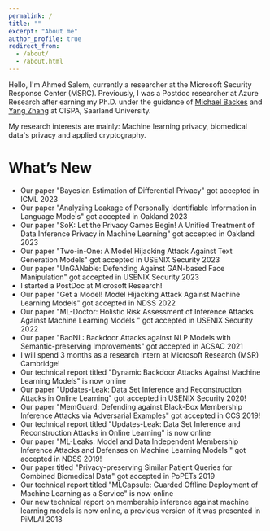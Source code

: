 ```yaml
---
permalink: /
title: ""
excerpt: "About me"
author_profile: true
redirect_from: 
  - /about/
  - /about.html
---
```


Hello, I'm Ahmed Salem, currently a researcher at the Microsoft Security Response Center (MSRC). Previously, I was a Postdoc researcher at Azure Research after earning my Ph.D. under the guidance of [Michael Backes](https://cispa.de/en/about/director-page) and [Yang Zhang](https://yangzhangalmo.github.io/) at CISPA, Saarland University.

My research interests are mainly: Machine learning privacy, biomedical data's privacy and applied cryptography. 

<h1>What’s New</h1>
<ul>
  <li>Our paper "Bayesian Estimation of Differential Privacy" got accepted in ICML 2023</li>
  <li>Our paper "Analyzing Leakage of Personally Identifiable Information in Language Models" got accepted in Oakland 2023</li>
  <li>Our paper "SoK: Let the Privacy Games Begin! A Unified Treatment of Data Inference Privacy in Machine Learning" got accepted in Oakland 2023</li>
  <li>Our paper "Two-in-One: A Model Hijacking Attack Against Text Generation Models" got accepted in USENIX Security 2023</li>
  <li>Our paper "UnGANable: Defending Against GAN-based Face Manipulation" got accepted in USENIX Security 2023</li>

  <li>I started a PostDoc at Microsoft Research!</li>
  <li>Our paper "Get a Model! Model Hijacking Attack Against Machine Learning Models" got accepted in NDSS 2022</li>
  <li>Our paper "ML-Doctor: Holistic Risk Assessment of Inference Attacks Against Machine Learning Models
" got accepted in USENIX Security 2022</li>
  <li>Our paper "BadNL: Backdoor Attacks against NLP Models with Semantic-preserving Improvements" got accepted in ACSAC 2021</li>
  <li>I will spend 3 months as a research intern at Microsoft Research (MSR) Cambridge!</li>
  <li>Our technical report titled "Dynamic Backdoor Attacks Against Machine Learning Models" is now online</li>
    <li>Our paper "Updates-Leak: Data Set Inference and Reconstruction Attacks in Online Learning" got accepted in USENIX Security 2020!</li>

   <li>Our paper "MemGuard: Defending against Black-Box Membership Inference Attacks via Adversarial Examples" got accepted in CCS 2019!</li>
  <li>Our technical report titled "Updates-Leak: Data Set Inference and Reconstruction Attacks in Online Learning" is now online</li>
 

  <li>Our paper "ML-Leaks: Model and Data Independent Membership Inference Attacks and Defenses on Machine Learning Models
" got accepted in NDSS 2019!</li>
  <li>Our paper titled "Privacy-preserving Similar Patient Queries for Combined Biomedical Data" got accepted in PoPETs 2019</li>
  <li>Our technical report titled "MLCapsule: Guarded Offline Deployment of Machine Learning as a Service" is now online</li>
  <li>Our new technical report on membership inference against machine learning models is now online, a previous version of it was presented in PiMLAI 2018</li>
</ul>

